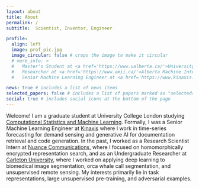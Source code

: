 ```yaml
---
layout: about
title: About
permalink: /
subtitle:  Scientist, Inventor, Engineer

profile:
  align: left
  image: prof_pic.jpg
  image_circular: false # crops the image to make it circular
  # more_info: >
  #   Master's Student at <a href='https://www.ualberta.ca/'>University of Alberta</a>
  #   Researcher at <a href='https://www.amii.ca/'>Alberta Machine Intelligence Institute</a>
  #   Senior Machine Learning Engineer at <a href='https://www.kinaxis.com/'>Kinaxis</a> 

news: true # includes a list of news items
selected_papers: false # includes a list of papers marked as "selected={true}"
social: true # includes social icons at the bottom of the page
---
```


Welcome! I am a graduate student at University College London studying [Computational Statistics and Machine Learning](https://www.ucl.ac.uk/prospective-students/graduate/taught-degrees/computational-statistics-and-machine-learning-msc). Formally, I was a Senior Machine Learning Engineer at [Kinaxis](https://www.kinaxis.com/) where I work in time-series forecasting for demand sensing and generative AI for documentation retrieval and code generation. In the past, I worked as a Research Scientist Intern at [Nuance Communications](https://www.nuance.com/), where I focused on homomorphically encrypted representation search, and as an Undergraduate Researcher at [Carleton University](https://carleton.ca/), where I worked on applying deep learning to biomedical image segmentation, orca whale call segmentation, and unsupervised remote sensing. My interests primarily lie in task representations, large unsupervised pre-training, and adversarial examples. 